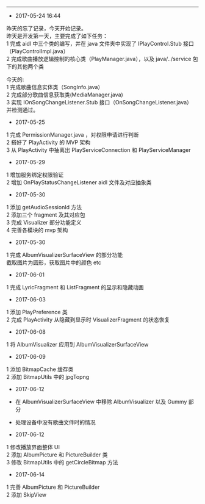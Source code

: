 ------

- 2017-05-24 16:44

昨天的忘了记录，今天开始记录。<br>
昨天是开发第一天，主要完成了如下任务：<br>
1 完成 aidl 中三个类的编写，并在 java 文件夹中实现了 IPlayControl.Stub 接口（PlayControlImpl.java）<br>
2 完成歌曲播放逻辑控制的核心类（PlayManager.java），以及 java/../service 包下的其他两个类

今天的:<br>
1 完成歌曲信息实体类（SongInfo.java）<br>
2 完成部分歌曲信息获取类(MediaManager.java)<br>
3 实现 IOnSongChangeListener.Stub 接口（OnSongChangeListener.java）<br>
并检测通过。

- 2017-05-25

1 完成 PermissionManager.java ，对权限申请进行判断<br>
2 搭好了 PlayActivity 的 MVP 架构<br>
3 从 PlayActivity 中抽离出 PlayServiceConnection 和 PlayServiceManager<br>

- 2017-05-29

1 增加服务绑定权限验证<br>
2 增加 OnPlayStatusChangeListener aidl 文件及对应抽象类

- 2017-05-30

1 添加 getAudioSessionId 方法<br>
2 添加三个 fragment 及其对应包<br>
3 完成 Visualizer 部分功能定义<br>
4 完善各模块的 mvp 架构<br>

- 2017-05-30

1 完成 AlbumVisualizerSurfaceView 的部分功能<br>
 截取图片为圆形，获取图片中的颜色 etc<br>

- 2017-06-01

1 完成 LyricFragment 和 ListFragment 的显示和隐藏动画<br>

- 2017-06-03

1 添加 PlayPreference 类<br>
2 完成 PlayActivity 从隐藏到显示时 VisualizerFragment 的状态恢复<br>

- 2017-06-08

1 将 AlbumVisualizer 应用到 AlbumVisualizerSurfaceView<br>

- 2017-06-09

1 添加 BitmapCache 缓存类<br>
2 添加 BitmapUtils 中的 jpgTopng<br>

- 2017-06-12

- 在 AlbumVisualizerSurfaceView 中移除 AlbumVisualizer 以及 Gummy 部分<br>
- 处理设备中没有歌曲文件时的情况<br>

- 2017-06-12

1 修改播放界面整体 UI <br>
2 添加 AlbumPicture 和 PictureBuilder 类<br>
3 修改 BitmapUtils 中的 getCircleBitmap 方法 <br>

- 2017-06-14

1 完善 AlbumPicture 和 PictureBuilder<br>
2 添加 SkipView <br>

